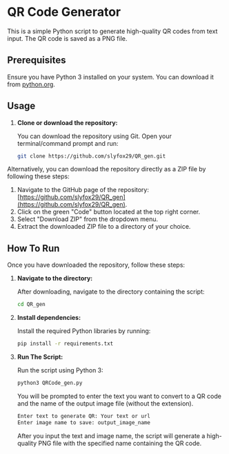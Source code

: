 # QR Code Generator

This is a simple Python script to generate high-quality QR codes from text input. The QR code is saved as a PNG file.

## Prerequisites

Ensure you have Python 3 installed on your system. You can download it from [python.org](https://www.python.org/).

## Usage

1. **Clone or download the repository:**
   
   You can download the repository using Git. Open your terminal/command prompt and run:

   ```sh
   git clone https://github.com/slyfox29/QR_gen.git
   
Alternatively, you can download the repository directly as a ZIP file by following these steps:

1. Navigate to the GitHub page of the repository: [https://github.com/slyfox29/QR_gen](https://github.com/slyfox29/QR_gen).
2. Click on the green "Code" button located at the top right corner.
3. Select "Download ZIP" from the dropdown menu.
4. Extract the downloaded ZIP file to a directory of your choice.

## How To Run

Once you have downloaded the repository, follow these steps:

1. **Navigate to the directory:**

   After downloading, navigate to the directory containing the script:

   ```sh
   cd QR_gen

2. **Install dependencies:**

   Install the required Python libraries by running:

   ```sh
   pip install -r requirements.txt
   ```

3. **Run The Script:**
   
   Run the script using Python 3:

   ```sh
   python3 QRCode_gen.py
   ```

   You will be prompted to enter the text you want to convert to a QR code and the name of the output image file (without the extension).

   ```sh
   Enter text to generate QR: Your text or url
   Enter image name to save: output_image_name
   ```
   After you input the text and image name, the script will generate a high-quality PNG file with the specified name containing the QR code.
